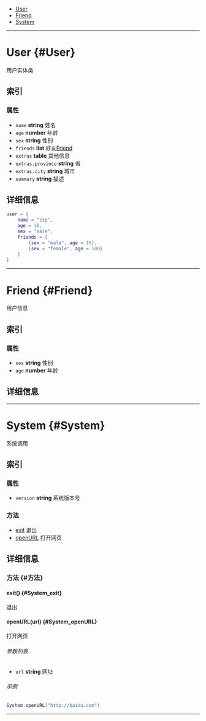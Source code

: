 

* [User](#User)
* [Friend](#Friend)
* [System](#System)

-------------------------------

# User {#User}

用户实体类
## 索引
### 属性
* `name`  **string**  姓名
* `age`  **number**  年龄
* `sex`  **string**  性别
* `friends`  **list**  好友[Friend](#Friend)
* `extras`  **table**  其他信息
 * `extras.province`  **string**  省
 * `extras.city`  **string**  城市
* `summary`  **string**  描述

## 详细信息

```lua
user = {
    name = "zzp",
    age = 18,
    sex = "male",
    friends = [
        {sex = "male", age = 10},
        {sex = "female", age = 100}
    ]
}
```



-------------------------------

# Friend {#Friend}

用户信息
## 索引
### 属性
* `sex`  **string**  性别
* `age`  **number**  年龄

## 详细信息

-------------------------------

# System {#System}

系统调用
## 索引
### 属性
* `version`  **string**  系统版本号

### 方法
* [exit](#System_exit)  退出
* [openURL](#System_openURL)  打开网页

## 详细信息

### 方法 {#方法}

#### exit() {#System_exit}
退出

#### openURL(url) {#System_openURL}
打开网页
###### 参数列表
* `url` **string**  网址

###### 示例
```lua
System.openURL("http://baidu.com")
```

-------------------------------

